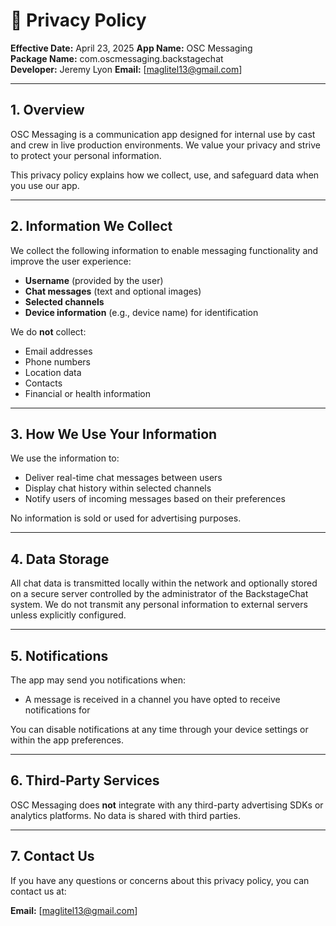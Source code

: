 # 📄 Privacy Policy

**Effective Date:** April 23, 2025
**App Name:** OSC Messaging  
**Package Name:** com.oscmessaging.backstagechat  
**Developer:** Jeremy Lyon
**Email:** [maglitel13@gmail.com]  

---

## 1. Overview

OSC Messaging is a communication app designed for internal use by cast and crew in live production environments. We value your privacy and strive to protect your personal information.

This privacy policy explains how we collect, use, and safeguard data when you use our app.

---

## 2. Information We Collect

We collect the following information to enable messaging functionality and improve the user experience:

- **Username** (provided by the user)
- **Chat messages** (text and optional images)
- **Selected channels**
- **Device information** (e.g., device name) for identification

We do **not** collect:
- Email addresses
- Phone numbers
- Location data
- Contacts
- Financial or health information

---

## 3. How We Use Your Information

We use the information to:
- Deliver real-time chat messages between users
- Display chat history within selected channels
- Notify users of incoming messages based on their preferences

No information is sold or used for advertising purposes.

---

## 4. Data Storage

All chat data is transmitted locally within the network and optionally stored on a secure server controlled by the administrator of the BackstageChat system. We do not transmit any personal information to external servers unless explicitly configured.

---

## 5. Notifications

The app may send you notifications when:
- A message is received in a channel you have opted to receive notifications for

You can disable notifications at any time through your device settings or within the app preferences.

---

## 6. Third-Party Services

OSC Messaging does **not** integrate with any third-party advertising SDKs or analytics platforms. No data is shared with third parties.

---

## 7. Contact Us

If you have any questions or concerns about this privacy policy, you can contact us at:

**Email:** [maglitel13@gmail.com]  
